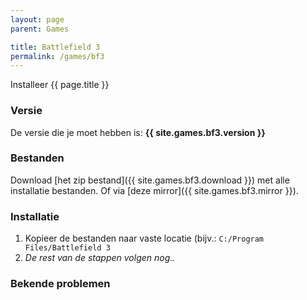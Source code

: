 ```yaml
---
layout: page
parent: Games

title: Battlefield 3
permalink: /games/bf3
---
```


Installeer {{ page.title }}

### Versie

De versie die je moet hebben is: **{{ site.games.bf3.version }}**

### Bestanden

Download [het zip bestand]({{ site.games.bf3.download }}) met alle installatie bestanden.
Of via [deze mirror]({{ site.games.bf3.mirror }}).

### Installatie

1. Kopieer de bestanden naar vaste locatie (bijv.: `C:/Program Files/Battlefield 3`
2. *De rest van de stappen volgen nog..*

### Bekende problemen
